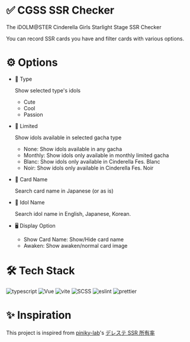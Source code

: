 # ✅ CGSS SSR Checker

The iDOLM@STER Cinderella Girls Starlight Stage SSR Checker

You can record SSR cards you have and filter cards with various options.

# ⚙️ Options

- 💬 Type

  Show selected type's idols

  - Cute
  - Cool
  - Passion

- 🌟 Limited

  Show idols available in selected gacha type

  - None: Show idols available in any gacha
  - Monthly: Show idols only available in monthly limited gacha
  - Blanc: Show idols only available in Cinderella Fes. Blanc
  - Noir: Show idols only available in Cinderella Fes. Noir

- 📇 Card Name

  Search card name in Japanese (or as is)

- 🔖 Idol Name

  Search idol name in English, Japanese, Korean.

- 🖥️ Display Option

  - Show Card Name: Show/Hide card name
  - Awaken: Show awaken/normal card image

# 🛠️ Tech Stack

![typescript](https://img.shields.io/badge/typescript-3178C6?style=for-the-badge&logo=typescript&logoColor=white)
![Vue](https://img.shields.io/badge/Vue3-42b883?style=for-the-badge&logo=vue.js&logoColor=white)
![vite](https://img.shields.io/badge/vite-646CFF?style=for-the-badge&logo=vite&logoColor=white)
![SCSS](https://img.shields.io/badge/SCSS-CC6699?style=for-the-badge&logo=sass&logoColor=white)
![eslint](https://img.shields.io/badge/eslint-4B32C3?style=for-the-badge&logo=eslint&logoColor=white)
![prettier](https://img.shields.io/badge/prettier-1a2b34?style=for-the-badge&logo=prettier&logoColor=F7B93E)

# ✨ Inspiration

This project is inspired from [piniky-lab](https://piniky-lab.net/)'s [デレステ SSR 所有率](https://piniky-lab.net/cgss/chara)
